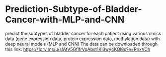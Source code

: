 # Prediction-Subtype-of-Bladder-Cancer-with-MLP-and-CNN
predict the subtypes of bladder cancer for each patient using various omics data (gene expression data, protein expression data, methylation data) with deep neural models (MLP and CNN)
The data can be downloaded through this link:
https://1drv.ms/u/s!AtV5GflfrVqAbst1Kl3wy4KQl8s?e=RnxVCh
